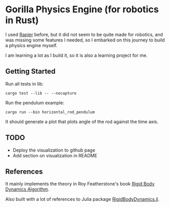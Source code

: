 # Gorilla Physics Engine (for robotics in Rust)

I used [Rapier](https://github.com/dimforge/rapier) before, but it did not seem to be quite made for robotics, and was missing some features I needed, so I embarked on this journey to build a physics engine myself.

I am learning a lot as I build it, so it is also a learning project for me.

## Getting Started

Run all tests in lib:

`cargo test --lib -- --nocapture`

Run the pendulum example:

`cargo run --bin horizontal_rod_pendulum`

It should generate a plot that plots angle of the rod against the time axis.

## TODO

- Deploy the visualization to github page
- Add section on visualization in README

## References

It mainly implements the theory in Roy Featherstone's book [Rigid Body Dynamics Algorithm](https://royfeatherstone.org/).

Also built with a lot of references to Julia package [RigidBodyDynamics.jl](https://github.com/JuliaRobotics/RigidBodyDynamics.jl).
